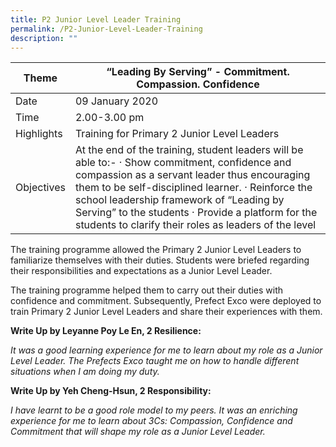 ```yaml
---
title: P2 Junior Level Leader Training
permalink: /P2-Junior-Level-Leader-Training
description: ""
---
```

| Theme | “Leading By Serving” - Commitment. Compassion. Confidence |
|---|---|
| Date | 09 January 2020 |
| Time | 2.00-3.00 pm |
| Highlights | Training for Primary 2 Junior Level Leaders   |
| Objectives | At the end of the training, student leaders will be able to:- ·     Show commitment, confidence and compassion as a servant leader thus encouraging them to be self-disciplined learner. ·      Reinforce the school leadership framework of “Leading by Serving” to the students ·      Provide a platform for the students to clarify their roles as leaders of the level |

The training programme allowed the Primary 2 Junior Level Leaders to familiarize themselves with their duties. Students were briefed regarding their responsibilities and expectations as a Junior Level Leader.

  

The training programme helped them to carry out their duties with confidence and commitment. Subsequently, Prefect Exco were deployed to train Primary 2 Junior Level Leaders and share their experiences with them.

  

**Write Up by Leyanne Poy Le En, 2 Resilience:**

_It was a good learning experience for me to learn about my role as a Junior Level Leader. The Prefects Exco taught me on how to handle different situations when I am doing my duty._

**Write Up by Yeh Cheng-Hsun, 2 Responsibility:**

_I have learnt to be a good role model to my peers. It was an enriching experience for me to learn about 3Cs: Compassion, Confidence and Commitment that will shape my role as a Junior Level Leader._

